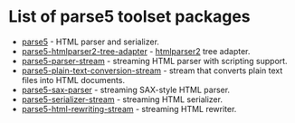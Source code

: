 # List of parse5 toolset packages

- [parse5](https://github.com/inikulin/parse5/tree/master/packages/parse5) - HTML parser and serializer.
- [parse5-htmlparser2-tree-adapter](https://github.com/inikulin/parse5/tree/master/packages/parse5-htmlparser2-tree-adapter) - [htmlparser2](https://github.com/fb55/htmlparser2) tree adapter.
- [parse5-parser-stream](https://github.com/inikulin/parse5/tree/master/packages/parse5-parser-stream) - streaming HTML parser with scripting support.
- [parse5-plain-text-conversion-stream](https://github.com/inikulin/parse5/tree/master/packages/parse5-plain-text-conversion-stream) - stream that converts plain text files into HTML documents.
- [parse5-sax-parser](https://github.com/inikulin/parse5/tree/master/packages/parse5-sax-parser) - streaming SAX-style HTML parser.
- [parse5-serializer-stream](https://github.com/inikulin/parse5/tree/master/packages/parse5-serializer-stream) - streaming HTML serializer.
- [parse5-html-rewriting-stream](https://github.com/inikulin/parse5/tree/master/packages/parse5-html-rewriting-stream) - streaming HTML rewriter.
